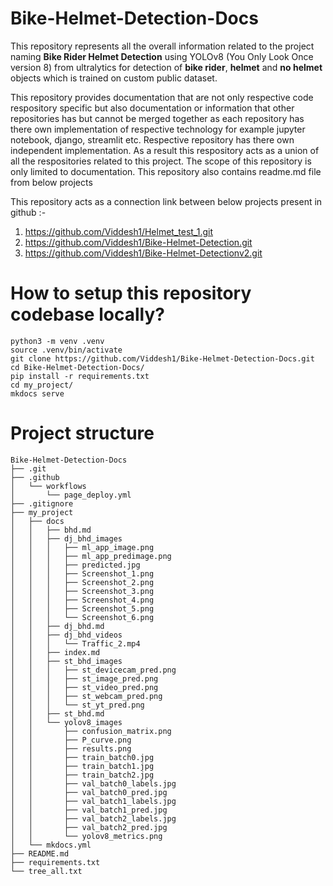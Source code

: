 # Bike-Helmet-Detection-Docs

This repository represents all the overall information related to the project naming **Bike Rider Helmet Detection** using YOLOv8 (You Only Look Once version 8) from ultralytics for detection of **bike rider**, **helmet** and **no helmet** objects which is trained on custom public dataset.
<br />

This repository provides documentation that are not only respective code respository specific but also documentation or information that other repositories has but cannot be merged together as each repository has there own implementation of respective technology for example jupyter notebook, django, streamlit etc. Respective repository has there own independent implementation. As a result this respository acts as a union of all the respositories related to this project. The scope of this repository is only limited to documentation. This repository also contains readme.md file from below projects <br />

This repository acts as a connection link between below projects present in github :-   <br />

1) https://github.com/Viddesh1/Helmet_test_1.git
2) https://github.com/Viddesh1/Bike-Helmet-Detection.git
3) https://github.com/Viddesh1/Bike-Helmet-Detectionv2.git

# How to setup this repository codebase locally?
```shell
python3 -m venv .venv
source .venv/bin/activate
git clone https://github.com/Viddesh1/Bike-Helmet-Detection-Docs.git
cd Bike-Helmet-Detection-Docs/
pip install -r requirements.txt
cd my_project/
mkdocs serve
```

# Project structure
```text
Bike-Helmet-Detection-Docs
├── .git
├── .github
│   └── workflows
│       └── page_deploy.yml
├── .gitignore
├── my_project
│   ├── docs
│   │   ├── bhd.md
│   │   ├── dj_bhd_images
│   │   │   ├── ml_app_image.png
│   │   │   ├── ml_app_predimage.png
│   │   │   ├── predicted.jpg
│   │   │   ├── Screenshot_1.png
│   │   │   ├── Screenshot_2.png
│   │   │   ├── Screenshot_3.png
│   │   │   ├── Screenshot_4.png
│   │   │   ├── Screenshot_5.png
│   │   │   └── Screenshot_6.png
│   │   ├── dj_bhd.md
│   │   ├── dj_bhd_videos
│   │   │   └── Traffic_2.mp4
│   │   ├── index.md
│   │   ├── st_bhd_images
│   │   │   ├── st_devicecam_pred.png
│   │   │   ├── st_image_pred.png
│   │   │   ├── st_video_pred.png
│   │   │   ├── st_webcam_pred.png
│   │   │   └── st_yt_pred.png
│   │   ├── st_bhd.md
│   │   └── yolov8_images
│   │       ├── confusion_matrix.png
│   │       ├── P_curve.png
│   │       ├── results.png
│   │       ├── train_batch0.jpg
│   │       ├── train_batch1.jpg
│   │       ├── train_batch2.jpg
│   │       ├── val_batch0_labels.jpg
│   │       ├── val_batch0_pred.jpg
│   │       ├── val_batch1_labels.jpg
│   │       ├── val_batch1_pred.jpg
│   │       ├── val_batch2_labels.jpg
│   │       ├── val_batch2_pred.jpg
│   │       └── yolov8_metrics.png
│   └── mkdocs.yml
├── README.md
├── requirements.txt
└── tree_all.txt
```
